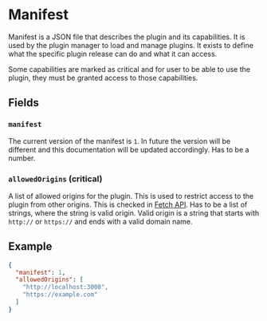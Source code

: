 # Manifest

Manifest is a JSON file that describes the plugin and its capabilities. It is used by the plugin manager to load and manage plugins.
It exists to define what the specific plugin release can do and what it can access.

Some capabilities are marked as critical and for user to be able to use the plugin, they must be granted access to those capabilities.

## Fields

### `manifest`

The current version of the manifest is `1`.
In future the version will be different and this documentation will be updated accordingly.
Has to be a number.

### `allowedOrigins` (critical)

A list of allowed origins for the plugin. 
This is used to restrict access to the plugin from other origins.
This is checked in [Fetch API](./api#fetch).
Has to be a list of strings, where the string is valid origin.
Valid origin is a string that starts with `http://` or `https://` and ends with a valid domain name.

## Example

```json
{
  "manifest": 1,
  "allowedOrigins": [
    "http://localhost:3000",
    "https://example.com"
  ]
}
```